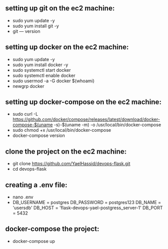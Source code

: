 ## setting up git on the ec2 machine:
  - sudo yum update -y
  - sudo yum install git -y
  - git — version
## setting up docker on the ec2 machine:
  - sudo yum update -y
  - sudo yum install docker -y
  - sudo systemctl start docker
  - sudo systemctl enable docker
  - sudo usermod -a -G docker $(whoami)
  - newgrp docker
## setting up docker-compose on the ec2 machine:
  - sudo curl -L https://github.com/docker/compose/releases/latest/download/docker-compose-$(uname -s)-$(uname -m) -o /usr/local/bin/docker-compose
  - sudo chmod +x /usr/local/bin/docker-compose
  - docker-compose version
## clone the project on the ec2 machine:
  - git clone https://github.com/YaelHassid/devops-flask.git
  - cd devops-flask
## creating a .env file:
  - nano .env
  - DB_USERNAME = postgres
    DB_PASSWORD = postgres123
    DB_NAME = 'usersdb'
    DB_HOST = 'flask-devops-yael-postgress_server-1'
    DB_PORT = 5432 
## docker-compose the project:
  - docker-compose up
